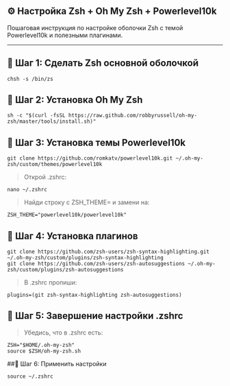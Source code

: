 ## ⚙️ Настройка Zsh + Oh My Zsh + Powerlevel10k

Пошаговая инструкция по настройке оболочки Zsh с темой Powerlevel10k и полезными плагинами.

---

## 🐧 Шаг 1: Сделать Zsh основной оболочкой

```
chsh -s /bin/zs
```
## 🐧 Шаг 2: Установка Oh My Zsh

```
sh -c "$(curl -fsSL https://raw.github.com/robbyrussell/oh-my-zsh/master/tools/install.sh)"
```
## 🐧 Шаг 3: Установка темы Powerlevel10k

```
git clone https://github.com/romkatv/powerlevel10k.git ~/.oh-my-zsh/custom/themes/powerlevel10k
```
> Открой .zshrc:

```
nano ~/.zshrc
```
> Найди строку с ZSH_THEME= и замени на:

```
ZSH_THEME="powerlevel10k/powerlevel10k"
```
## 🐧 Шаг 4: Установка плагинов

```
git clone https://github.com/zsh-users/zsh-syntax-highlighting.git ~/.oh-my-zsh/custom/plugins/zsh-syntax-highlighting
git clone https://github.com/zsh-users/zsh-autosuggestions ~/.oh-my-zsh/custom/plugins/zsh-autosuggestions
```

>В .zshrc пропиши:

```
plugins=(git zsh-syntax-highlighting zsh-autosuggestions)
```

## 🐧 Шаг 5: Завершение настройки .zshrc
> Убедись, что в .zshrc есть:

```
ZSH="$HOME/.oh-my-zsh"
source $ZSH/oh-my-zsh.sh
```
##🐧 Шаг 6: Применить настройки

```
source ~/.zshrc
```
